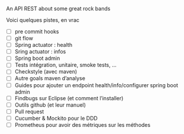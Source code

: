 An API REST about some great rock bands

Voici quelques pistes, en vrac

- [ ] pre commit hooks
- [ ] git flow
- [ ] Spring actuator : health
- [ ] Sring actuator : infos
- [ ] Spring boot admin
- [ ] Tests intégration, unitaire, smoke tests, ...
- [ ] Checkstyle (avec maven)
- [ ] Autre goals maven d’analyse
- [ ] Guides pour ajouter un endpoint health/info/configurer spring boot admin
- [ ] Findbugs sur Eclipse (et comment l’installer)
- [ ] Outils github (et leur manuel)
- [ ] Pull request
- [ ] Cucumber & Mockito pour le DDD
- [ ] Prometheus pour avoir des métriques sur les méthodes
